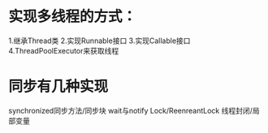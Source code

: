 
# 实现多线程的方式：
1.继承Thread类
2.实现Runnable接口
3.实现Callable接口
4.ThreadPoolExecutor来获取线程

# 同步有几种实现
synchronized同步方法/同步块
wait与notify 
Lock/ReenreantLock
线程封闭/局部变量